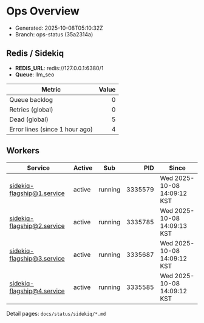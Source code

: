# Ops Overview

- Generated: 2025-10-08T05:10:32Z
- Branch: ops-status (35a2314a)

## Redis / Sidekiq
- **REDIS_URL**: redis://127.0.0.1:6380/1
- **Queue**: llm_seo

| Metric | Value |
|---|---:|
| Queue backlog | 0 |
| Retries (global) | 0 |
| Dead (global) | 5 |
| Error lines (since 1 hour ago) | 4 |

## Workers
| Service | Active | Sub | PID | Since |
|---|---|---|---:|---|
| sidekiq-flagship@1.service | active | running | 3335579 | Wed 2025-10-08 14:09:12 KST |
| sidekiq-flagship@2.service | active | running | 3335785 | Wed 2025-10-08 14:09:13 KST |
| sidekiq-flagship@3.service | active | running | 3335687 | Wed 2025-10-08 14:09:12 KST |
| sidekiq-flagship@4.service | active | running | 3335585 | Wed 2025-10-08 14:09:12 KST |

Detail pages: `docs/status/sidekiq/*.md`

